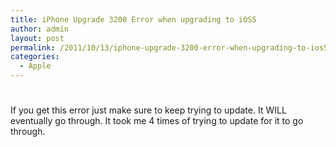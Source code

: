 ```yaml
---
title: iPhone Upgrade 3200 Error when upgrading to iOS5
author: admin
layout: post
permalink: /2011/10/13/iphone-upgrade-3200-error-when-upgrading-to-ios5/
categories:
  - Apple
---
```

# 

If you get this error just make sure to keep trying to update. It WILL eventually go through. It took me 4 times of trying to update for it to go through.